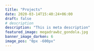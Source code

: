 ```yaml
---
title: "Projects"
date: 2020-03-14T15:40:24+06:00
draft: false
# description
description: "This is meta description"
featured_image: megadrawbz_gondola.jpg
banner_image_darken: 6
image_pos: "0px -600px"
---
```

